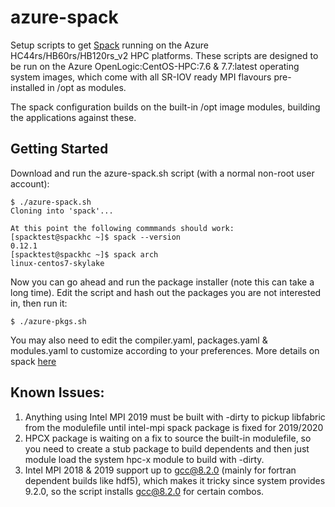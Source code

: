 # azure-spack

Setup scripts to get <a href="https://spack.readthedocs.io">Spack</a> running on the Azure HC44rs/HB60rs/HB120rs_v2 HPC platforms. These scripts are designed to be run on the Azure OpenLogic:CentOS-HPC:7.6 & 7.7:latest operating system images, which come with all SR-IOV ready MPI flavours pre-installed in /opt as modules. 

The spack configuration builds on the built-in /opt image modules, building the applications against these. 

## Getting Started
Download and run the azure-spack.sh script (with a normal non-root user account): 

```
$ ./azure-spack.sh
Cloning into 'spack'...

At this point the following commmands should work:
[spacktest@spackhc ~]$ spack --version
0.12.1
[spacktest@spackhc ~]$ spack arch
linux-centos7-skylake
```

Now you can go ahead and run the package installer (note this can take a long time). Edit the script and hash out the packages you are not interested in, then run it: 

```
$ ./azure-pkgs.sh
```
You may also need to edit the compiler.yaml, packages.yaml & modules.yaml to customize according to your preferences. 
More details on spack <a href="https://spack.readthedocs.io">here</a>

## Known Issues:

1) Anything using Intel MPI 2019 must be built with -dirty to pickup libfabric from the modulefile until intel-mpi spack package is fixed for 2019/2020
2) HPCX package is waiting on a fix to source the built-in modulefile, so you need to create a stub package to build dependents and then just module load the system hpc-x module to build with -dirty. 
3) Intel MPI 2018 & 2019 support up to gcc@8.2.0 (mainly for fortran dependent builds like hdf5), which makes it tricky since system provides 9.2.0, so the script installs gcc@8.2.0 for certain combos. 
